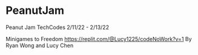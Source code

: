 # PeanutJam 
Peanut Jam TechCodes 2/11/22 - 2/13/22

Minigames to Freedom
https://replit.com/@Lucy1225/codeNoWork?v=1
By Ryan Wong and Lucy Chen
